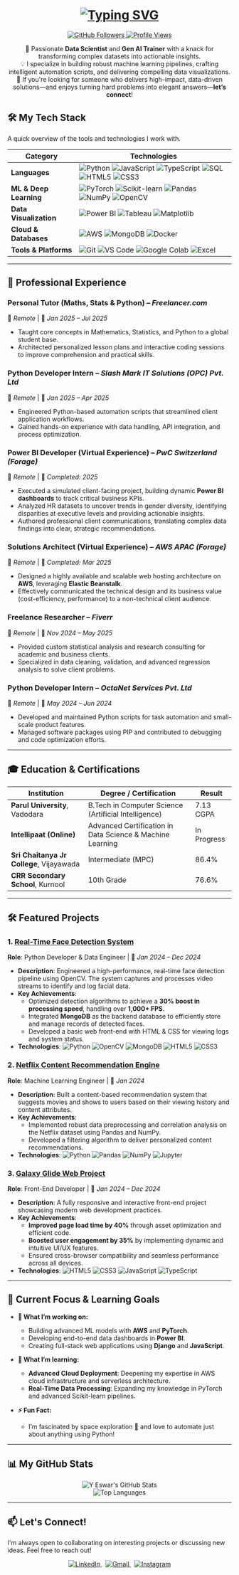 #
<h1 align="center">
  <a href="https://git.io/typing-svg">
    <img src="https://readme-typing-svg.herokuapp.com?font=Fira+Code&size=30&pause=1000&color=00BFFF&center=true&vCenter=true&width=500&lines=Hey+there!+I'm+Y+Eswar; Data+Scientist+Gen+AI+Trainer;Python+Developer+ML+Engineer" alt="Typing SVG" />
  </a>
</h1>


<p align="center">
  <a href="https://github.com/ishuu9837?tab=followers">
    <img src="https://img.shields.io/github/followers/ishuu9837?label=Followers&style=social" alt="GitHub Followers" />
  </a>
  <a href="https://github.com/ishuu9837">
    <img src="https://komarev.com/ghpvc/?username=ishuu9837&label=Profile%20Views&color=blueviolet&style=flat" alt="Profile Views" />
  </a>
</p>

<p align="center">
  🚀 Passionate <strong>Data Scientist</strong> and <strong>Gen AI Trainer</strong> with a knack for transforming complex datasets into actionable insights.<br>
  💡 I specialize in building robust machine learning pipelines, crafting intelligent automation scripts, and delivering compelling data visualizations.<br>
  🎯 If you're looking for someone who delivers high-impact, data-driven solutions—and enjoys turning hard problems into elegant answers—<strong>let’s connect</strong>!
</p>

## 🛠️ My Tech Stack

A quick overview of the tools and technologies I work with.

| Category                | Technologies                                                                                                                                                                                                                                                                                                                                                                                                                        |
| ----------------------- | ----------------------------------------------------------------------------------------------------------------------------------------------------------------------------------------------------------------------------------------------------------------------------------------------------------------------------------------------------------------------------------------------------------------------------------- |
| **Languages** | ![Python](https://img.shields.io/badge/-Python-3776AB?style=for-the-badge&logo=python&logoColor=white) ![JavaScript](https://img.shields.io/badge/-JavaScript-F7DF1E?style=for-the-badge&logo=javascript&logoColor=black) ![TypeScript](https://img.shields.io/badge/-TypeScript-3178C6?style=for-the-badge&logo=typescript&logoColor=white) ![SQL](https://img.shields.io/badge/-SQL-CC2927?style=for-the-badge&logo=microsoft-sql-server&logoColor=white) ![HTML5](https://img.shields.io/badge/-HTML5-E34F26?style=for-the-badge&logo=html5&logoColor=white) ![CSS3](https://img.shields.io/badge/-CSS3-1572B6?style=for-the-badge&logo=css3&logoColor=white) |
| **ML & Deep Learning** | ![PyTorch](https://img.shields.io/badge/-PyTorch-EE4C2C?style=for-the-badge&logo=pytorch&logoColor=white) ![Scikit-learn](https://img.shields.io/badge/-Scikit--learn-F7931E?style=for-the-badge&logo=scikit-learn&logoColor=white) ![Pandas](https://img.shields.io/badge/-Pandas-150458?style=for-the-badge&logo=pandas&logoColor=white) ![NumPy](https://img.shields.io/badge/-NumPy-013243?style=for-the-badge&logo=numpy&logoColor=white) ![OpenCV](https://img.shields.io/badge/-OpenCV-5C3EE8?style=for-the-badge&logo=opencv&logoColor=white) |
| **Data Visualization** | ![Power BI](https://img.shields.io/badge/-Power%20BI-F2C811?style=for-the-badge&logo=power-bi&logoColor=black) ![Tableau](https://img.shields.io/badge/-Tableau-E97627?style=for-the-badge&logo=tableau&logoColor=white) ![Matplotlib](https://img.shields.io/badge/-Matplotlib-11557C?style=for-the-badge&logo=matplotlib&logoColor=white) |
| **Cloud & Databases** | ![AWS](https://img.shields.io/badge/-AWS-232F3E?style=for-the-badge&logo=amazon-aws&logoColor=white) ![MongoDB](https://img.shields.io/badge/-MongoDB-47A248?style=for-the-badge&logo=mongodb&logoColor=white) ![Docker](https://img.shields.io/badge/-Docker-2496ED?style=for-the-badge&logo=docker&logoColor=white) |
| **Tools & Platforms** | ![Git](https://img.shields.io/badge/-Git-F05032?style=for-the-badge&logo=git&logoColor=white) ![VS Code](https://img.shields.io/badge/-VS%20Code-007ACC?style=for-the-badge&logo=visual-studio-code&logoColor=white) ![Google Colab](https://img.shields.io/badge/-Google%20Colab-F9AB00?style=for-the-badge&logo=google-colab&logoColor=white) ![Excel](https://img.shields.io/badge/-Excel-217346?style=for-the-badge&logo=microsoft-excel&logoColor=white) |

---

## 💼 Professional Experience

### **Personal Tutor (Maths, Stats & Python)** – *Freelancer.com*
📍 *Remote* | 📅 *Jan 2025 – Jul 2025*
- Taught core concepts in Mathematics, Statistics, and Python to a global student base.
- Architected personalized lesson plans and interactive coding sessions to improve comprehension and practical skills.

### **Python Developer Intern** – *Slash Mark IT Solutions (OPC) Pvt. Ltd*
📍 *Remote* | 📅 *Jan 2025 – Apr 2025*
- Engineered Python-based automation scripts that streamlined client application workflows.
- Gained hands-on experience with data handling, API integration, and process optimization.

### **Power BI Developer (Virtual Experience)** – *PwC Switzerland (Forage)*
📍 *Remote* | 📅 *Completed: 2025*
- Executed a simulated client-facing project, building dynamic **Power BI dashboards** to track critical business KPIs.
- Analyzed HR datasets to uncover trends in gender diversity, identifying disparities at executive levels and providing actionable insights.
- Authored professional client communications, translating complex data findings into clear, strategic recommendations.

### **Solutions Architect (Virtual Experience)** – *AWS APAC (Forage)*
📍 *Remote* | 📅 *Completed: Mar 2025*
- Designed a highly available and scalable web hosting architecture on **AWS**, leveraging **Elastic Beanstalk**.
- Effectively communicated the technical design and its business value (cost-efficiency, performance) to a non-technical client audience.

### **Freelance Researcher** – *Fiverr*
📍 *Remote* | 📅 *Nov 2024 – May 2025*
- Provided custom statistical analysis and research consulting for academic and business clients.
- Specialized in data cleaning, validation, and advanced regression analysis to solve client problems.

### **Python Developer Intern** – *OctaNet Services Pvt. Ltd*
📍 *Remote* | 📅 *May 2024 – Jun 2024*
- Developed and maintained Python scripts for task automation and small-scale product features.
- Managed software packages using PIP and contributed to debugging and code optimization efforts.

---

## 🎓 Education & Certifications

| Institution                               | Degree / Certification                                     | Result     |
| ----------------------------------------- | ---------------------------------------------------------- | ---------- |
| **Parul University**, Vadodara            | B.Tech in Computer Science (Artificial Intelligence)       | 7.13 CGPA  |
| **Intellipaat (Online)** | Advanced Certification in Data Science & Machine Learning  | In Progress|
| **Sri Chaitanya Jr College**, Vijayawada  | Intermediate (MPC)                                         | 86.4%      |
| **CRR Secondary School**, Kurnool         | 10th Grade                                                 | 76.6%      |

---

## 🛠️ Featured Projects

### 1. [Real-Time Face Detection System](https://github.com/ishuu9837/REAL-TIME-FACE-DETECTION)
**Role**: Python Developer & Data Engineer | 📅 *Jan 2024 – Dec 2024*
- **Description**: Engineered a high-performance, real-time face detection pipeline using OpenCV. The system captures and processes video streams to identify and log facial data.
- **Key Achievements**:
  - Optimized detection algorithms to achieve a **30% boost in processing speed**, handling over **1,000+ FPS**.
  - Integrated **MongoDB** as the backend database to efficiently store and manage records of detected faces.
  - Developed a basic web front-end with HTML & CSS for viewing logs and system status.
- **Technologies**:
  ![Python](https://img.shields.io/badge/-Python-3776AB?style=for-the-badge&logo=python&logoColor=white) ![OpenCV](https://img.shields.io/badge/-OpenCV-5C3EE8?style=for-the-badge&logo=opencv&logoColor=white) ![MongoDB](https://img.shields.io/badge/-MongoDB-47A248?style=for-the-badge&logo=mongodb&logoColor=white) ![HTML5](https://img.shields.io/badge/-HTML5-E34F26?style=for-the-badge&logo=html5&logoColor=white) ![CSS3](https://img.shields.io/badge/-CSS3-1572B6?style=for-the-badge&logo=css3&logoColor=white)

### 2. [Netflix Content Recommendation Engine](https://github.com/ishuu9837/NETFLIX-CONTENT-RECOMMENDATION)
**Role**: Machine Learning Engineer | 📅 *Jan 2024*
- **Description**: Built a content-based recommendation system that suggests movies and shows to users based on their viewing history and content attributes.
- **Key Achievements**:
  - Implemented robust data preprocessing and correlation analysis on the Netflix dataset using Pandas and NumPy.
  - Developed a filtering algorithm to deliver personalized content recommendations.
- **Technologies**:
  ![Python](https://img.shields.io/badge/-Python-3776AB?style=for-the-badge&logo=python&logoColor=white) ![Pandas](https://img.shields.io/badge/-Pandas-150458?style=for-the-badge&logo=pandas&logoColor=white) ![NumPy](https://img.shields.io/badge/-NumPy-013243?style=for-the-badge&logo=numpy&logoColor=white) ![Jupyter](https://img.shields.io/badge/-Jupyter-F37626?style=for-the-badge&logo=jupyter&logoColor=white)

### 3. [Galaxy Glide Web Project](https://github.com/ishuu9837/GALAXY-GLIDE)
**Role**: Front-End Developer | 📅 *Jan 2024 – Dec 2024*
- **Description**: A fully responsive and interactive front-end project showcasing modern web development practices.
- **Key Achievements**:
  - **Improved page load time by 40%** through asset optimization and efficient code.
  - **Boosted user engagement by 35%** by implementing dynamic and intuitive UI/UX features.
  - Ensured cross-browser compatibility and seamless performance across all devices.
- **Technologies**:
  ![HTML5](https://img.shields.io/badge/-HTML5-E34F26?style=for-the-badge&logo=html5&logoColor=white) ![CSS3](https://img.shields.io/badge/-CSS3-1572B6?style=for-the-badge&logo=css3&logoColor=white) ![JavaScript](https://img.shields.io/badge/-JavaScript-F7DF1E?style=for-the-badge&logo=javascript&logoColor=black) ![TypeScript](https://img.shields.io/badge/-TypeScript-3178C6?style=for-the-badge&logo=typescript&logoColor=white)

---

## 🚀 Current Focus & Learning Goals

- **🔭 What I’m working on:**
  - Building advanced ML models with **AWS** and **PyTorch**.
  - Developing end-to-end data dashboards in **Power BI**.
  - Creating full-stack web applications using **Django** and **JavaScript**.

- **🌱 What I’m learning:**
  - **Advanced Cloud Deployment**: Deepening my expertise in AWS cloud infrastructure and serverless architecture.
  - **Real-Time Data Processing**: Expanding my knowledge in PyTorch and advanced Scikit-learn pipelines.

- **⚡ Fun Fact:**
  - I’m fascinated by space exploration 🌌 and love to automate just about anything using Python!

---

## 📊 My GitHub Stats

<p align="center">
  <img src="https://github-readme-stats.vercel.app/api?username=ishuu9837&show_icons=true&theme=tokyonight&include_all_commits=true&count_private=true" alt="Y Eswar's GitHub Stats" />
  <br/>
  <img src="https://github-readme-stats.vercel.app/api/top-langs/?username=ishuu9837&layout=compact&langs_count=8&theme=tokyonight" alt="Top Languages" />
</p>

---

## 📫 Let's Connect!

I'm always open to collaborating on interesting projects or discussing new ideas. Feel free to reach out!

<p align="center">
  <a href="https://www.linkedin.com/in/eswar854/">
    <img src="https://img.shields.io/badge/-LinkedIn-0077B5?style=for-the-badge&logo=linkedin&logoColor=white" alt="LinkedIn" />
  </a>
  &nbsp;
  <a href="mailto:eswaryadav8543@gmail.com">
    <img src="https://img.shields.io/badge/-Gmail-D14836?style=for-the-badge&logo=gmail&logoColor=white" alt="Gmail" />
  </a>
  &nbsp;
  <a href="https://www.instagram.com/ishuu.me/">
    <img src="https://img.shields.io/badge/-Instagram-E4405F?style=for-the-badge&logo=instagram&logoColor=white" alt="Instagram" />
  </a>
</p>

